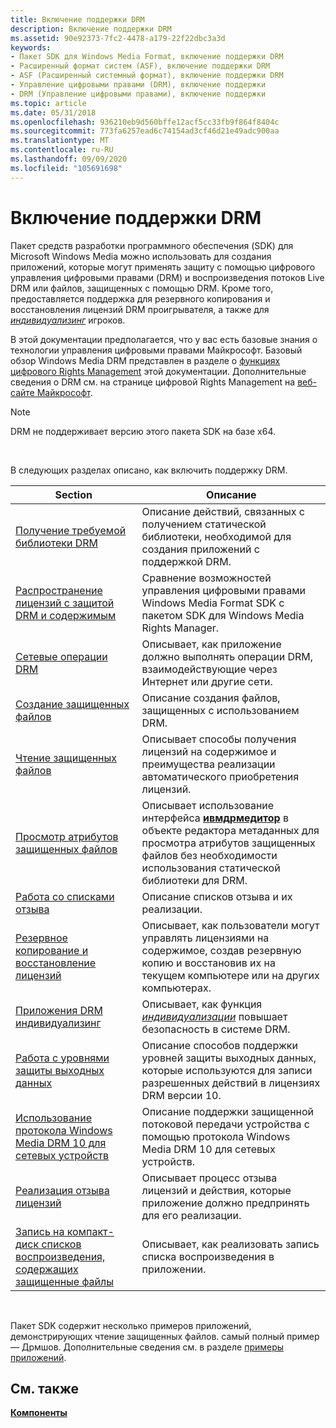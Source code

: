 ```yaml
---
title: Включение поддержки DRM
description: Включение поддержки DRM
ms.assetid: 90e92373-7fc2-4478-a179-22f22dbc3a3d
keywords:
- Пакет SDK для Windows Media Format, включение поддержки DRM
- Расширенный формат систем (ASF), включение поддержки DRM
- ASF (Расширенный системный формат), включение поддержки DRM
- Управление цифровыми правами (DRM), включение поддержки
- DRM (Управление цифровыми правами), включение поддержки
ms.topic: article
ms.date: 05/31/2018
ms.openlocfilehash: 936210eb9d560bffe12acf5cc33fb9f864f8404c
ms.sourcegitcommit: 773fa6257ead6c74154ad3cf46d21e49adc900aa
ms.translationtype: MT
ms.contentlocale: ru-RU
ms.lasthandoff: 09/09/2020
ms.locfileid: "105691698"
---
```

# <a name="enabling-drm-support"></a>Включение поддержки DRM

Пакет средств разработки программного обеспечения (SDK) для Microsoft Windows Media можно использовать для создания приложений, которые могут применять защиту с помощью цифрового управления цифровыми правами (DRM) и воспроизведения потоков Live DRM или файлов, защищенных с помощью DRM. Кроме того, предоставляется поддержка для резервного копирования и восстановления лицензий DRM проигрывателя, а также для [*индивидуализинг*](wmformat-glossary.md) игроков.

В этой документации предполагается, что у вас есть базовые знания о технологии управления цифровыми правами Майкрософт. Базовый обзор Windows Media DRM представлен в разделе о [функциях цифрового Rights Management](digital-rights-management-features.md) этой документации. Дополнительные сведения о DRM см. на странице цифровой Rights Management на [веб-сайте Майкрософт](https://windows.microsoft.com/windows/products/windows-media).

> [!Note]  
> DRM не поддерживает версию этого пакета SDK на базе x64.

 

В следующих разделах описано, как включить поддержку DRM.



| Section                                                                                                                        | Описание                                                                                                                                                                                     |
|--------------------------------------------------------------------------------------------------------------------------------|-------------------------------------------------------------------------------------------------------------------------------------------------------------------------------------------------|
| [Получение требуемой библиотеки DRM](obtaining-the-required-drm-library.md)                                                   | Описание действий, связанных с получением статической библиотеки, необходимой для создания приложений с поддержкой DRM.                                                                               |
| [Распространение лицензий с защитой DRM и содержимым](drm-protection-and-content-license-distribution.md)                         | Сравнение возможностей управления цифровыми правами Windows Media Format SDK с пакетом SDK для Windows Media Rights Manager.                                                                                        |
| [Сетевые операции DRM](drm-network-operations.md)                                                                           | Описывает, как приложение должно выполнять операции DRM, взаимодействующие через Интернет или другие сети.                                                                          |
| [Создание защищенных файлов](creating-protected-files.md)                                                                       | Описание создания файлов, защищенных с использованием DRM.                                                                                                                                                    |
| [Чтение защищенных файлов](reading-protected-files.md)                                                                         | Описывает способы получения лицензий на содержимое и преимущества реализации автоматического приобретения лицензий.                                                                                     |
| [Просмотр атрибутов защищенных файлов](viewing-attributes-of-protected-files.md)                                             | Описывает использование интерфейса [**ивмдрмедитор**](/previous-versions/windows/desktop/api/wmsdkidl/nn-wmsdkidl-iwmdrmeditor) в объекте редактора метаданных для просмотра атрибутов защищенных файлов без необходимости использования статической библиотеки для DRM. |
| [Работа со списками отзыва](working-with-revocation-lists.md)                                                             | Описание списков отзыва и их реализации.                                                                                                                                        |
| [Резервное копирование и восстановление лицензий](backing-up-and-restoring-licenses.md)                                                     | Описывает, как пользователи могут управлять лицензиями на содержимое, создав резервную копию и восстановив их на текущем компьютере или на других компьютерах.                                                         |
| [Приложения DRM индивидуализинг](individualizing-drm-applications.md)                                                       | Описывает, как функция [*индивидуализации*](wmformat-glossary.md) повышает безопасность в системе DRM.                                                           |
| [Работа с уровнями защиты выходных данных](working-with-output-protection-levels.md)                                             | Описание способов поддержки уровней защиты выходных данных, которые используются для записи разрешенных действий в лицензиях DRM версии 10.                                                                         |
| [Использование протокола Windows Media DRM 10 для сетевых устройств](using-the-windows-media-drm-10-for-network-devices-protocol.md) | Описание поддержки защищенной потоковой передачи устройства с помощью протокола Windows Media DRM 10 для сетевых устройств.                                                                                |
| [Реализация отзыва лицензий](implementing-license-revocation.md)                                                         | Описывает процесс отзыва лицензий и действия, которые приложение должно предпринять для его реализации.                                                                                        |
| [Запись на компакт-диск списков воспроизведения, содержащих защищенные файлы](burning-playlists-that-contain-secure-files.md)                                 | Описывает, как реализовать запись списка воспроизведения в приложении.                                                                                                                                |



 

Пакет SDK содержит несколько примеров приложений, демонстрирующих чтение защищенных файлов. самый полный пример — Дрмшов. Дополнительные сведения см. в разделе [примеры приложений](sample-applications.md).

## <a name="related-topics"></a>См. также

<dl> <dt>

[**Компоненты**](features.md)
</dt> </dl>

 

 




